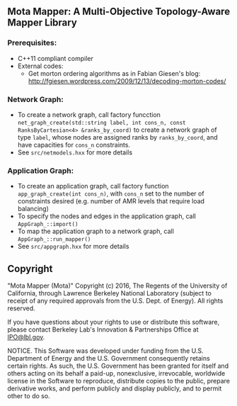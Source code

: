 ## Mota Mapper: A Multi-Objective Topology-Aware Mapper Library

### Prerequisites: 
- C++11 compliant compiler
- External codes:
  - Get morton ordering algorithms as in Fabian Giesen's blog: http://fgiesen.wordpress.com/2009/12/13/decoding-morton-codes/

### Network Graph:
- To create a network graph, call factory funcction `net_graph_create(std::string label, int cons_n, const RanksByCartesian<4> &ranks_by_coord)` to create a network graph of type `label`, whose nodes are assigned ranks by `ranks_by_coord`, and have capacities for `cons_n` constraints.
- See `src/netmodels.hxx` for more details

### Application Graph: 
- To create an application graph, call factory function `app_graph_create(int cons_n)`, with `cons_n`   set to the number of constraints desired (e.g. number of AMR levels that require load balancing)
- To specify the nodes and edges in the application graph, call `AppGraph_::import()`
- To map the application graph to a network graph, call `AppGraph_::run_mapper()`
- See `src/appgraph.hxx` for more details

## Copyright

"Mota Mapper (Mota)" Copyright (c) 2016, The Regents of the University of California, through Lawrence Berkeley National Laboratory (subject to receipt of any required approvals from the U.S. Dept. of Energy).  All rights reserved.

If you have questions about your rights to use or distribute this software, please contact Berkeley Lab's Innovation & Partnerships Office at  IPO@lbl.gov.

NOTICE.  This Software was developed under funding from the U.S. Department of Energy and the U.S. Government consequently retains certain rights. As such, the U.S. Government has been granted for itself and others acting on its behalf a paid-up, nonexclusive, irrevocable, worldwide license in the Software to reproduce, distribute copies to the public, prepare derivative works, and perform publicly and display publicly, and to permit other to do so.
